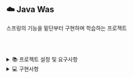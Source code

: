 ## ☁️ Java Was

스프링의 기능을 밑단부터 구현하며 학습하는 프로젝트 <br/>

<br/><br/>

<details>
<summary>📚	프로젝트 설정 및 요구사항</summary>
<div markdown="1">

### 1. 프로젝트 설정 및 자체 요구사항

해당 프로젝트는 코드스쿼드의 [서버 미션](https://github.com/honux77/java-was-2) 을 기반으로 만들어졌으며 학습을 위해 기술/요구사항 및 일부 기능을 제한/변환 했습니다.
<br/><br/>

1. Spring JdbcTemplate과 MySQL(8.0)을 사용한다.
2. Lombok의 사용은 Getter까지 허용한다.
3. Front-Controller 패턴을 사용해 구현한다.
4. 삭제는 `soft delete`로 구현한다.
5. `Log를 체계적으로 관리할 수 있는 방법에 대해 학습하고 정리`한다.
6. 회원가입은 `쿠키/세션` 또는 `Github 인증`으로 구현한다.
7. 렌더링 엔진은 타임리프를 사용한다.
8. 부트스트랩을 사용해도 된다. 9스프링이 제공하는 페이징 객체 아닌 `직접 만든 페이징 객체`를 사용한다.

<br/><br/>
</div></details>

<details>
<summary> 💻 구현사항</summary>
<div markdown="2">
<br/>

### 2. 구현사항

기본 구현사항은 프로젝트 요구사항을 베이스로 아래 기능은 반드시 구현한다.

|No|내용|설명|
|:---:|:---|:---|
|1|회원 가입| 쿠키/세션, Github 인증을 통한 로그인|
|2|회원상세 조회| 회원정보 상세조회|
|3|회원목록 조회| 회원정보 리스트 조회|
|4|회원삭제| 회원 탈퇴|

</div></details>

<br/>
